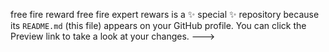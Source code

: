 free fire reward
free fire expert
rewars is a ✨ special ✨ repository because its `README.md` (this file) appears on your GitHub profile.
You can click the Preview link to take a look at your changes.
--->
